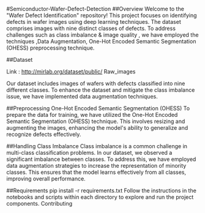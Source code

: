 #Semiconductor-Wafer-Defect-Detection
##Overview
Welcome to the "Wafer Defect Identification" repository! This project focuses on identifying defects in wafer images using deep learning techniques. The dataset comprises images with nine distinct classes of defects. To address challenges such as class imbalance & image quality , we have employed the techniques ,Data Augmentation, One-Hot Encoded Semantic Segmentation (OHESS) preprocessing technique.

##Dataset

Link : http://mirlab.org/dataset/public/
Raw_images

Our dataset includes images of wafers with defects classified into nine different classes. To enhance the dataset and mitigate the class imbalance issue, we have implemented data augmentation techniques.

##Preprocessing
One-Hot Encoded Semantic Segmentation (OHESS) To prepare the data for training, we have utilized the One-Hot Encoded Semantic Segmentation (OHESS) technique. This involves resizing and augmenting the images, enhancing the model's ability to generalize and recognize defects effectively.



##Handling Class Imbalance
Class imbalance is a common challenge in multi-class classification problems. In our dataset, we observed a significant imbalance between classes. To address this, we have employed data augmentation strategies to increase the representation of minority classes. This ensures that the model learns effectively from all classes, improving overall performance.

##Requirements
pip install -r requirements.txt
Follow the instructions in the notebooks and scripts within each directory to explore and run the project components. Contributing
